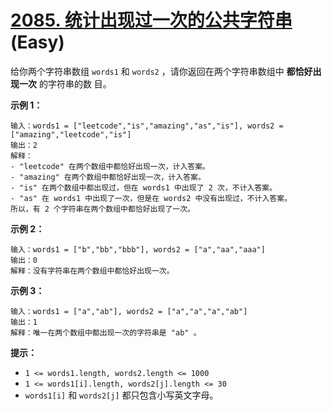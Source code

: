 # [2085. 统计出现过一次的公共字符串][link] (Easy)

[link]: https://leetcode.cn/problems/count-common-words-with-one-occurrence/

给你两个字符串数组 `words1` 和 `words2` ，请你返回在两个字符串数组中 **都恰好出现一次** 的字符串的数
目。

**示例 1：**

```
输入：words1 = ["leetcode","is","amazing","as","is"], words2 = ["amazing","leetcode","is"]
输出：2
解释：
- "leetcode" 在两个数组中都恰好出现一次，计入答案。
- "amazing" 在两个数组中都恰好出现一次，计入答案。
- "is" 在两个数组中都出现过，但在 words1 中出现了 2 次，不计入答案。
- "as" 在 words1 中出现了一次，但是在 words2 中没有出现过，不计入答案。
所以，有 2 个字符串在两个数组中都恰好出现了一次。

```

**示例 2：**

```
输入：words1 = ["b","bb","bbb"], words2 = ["a","aa","aaa"]
输出：0
解释：没有字符串在两个数组中都恰好出现一次。

```

**示例 3：**

```
输入：words1 = ["a","ab"], words2 = ["a","a","a","ab"]
输出：1
解释：唯一在两个数组中都出现一次的字符串是 "ab" 。

```

**提示：**

- `1 <= words1.length, words2.length <= 1000`
- `1 <= words1[i].length, words2[j].length <= 30`
- `words1[i]` 和 `words2[j]` 都只包含小写英文字母。
